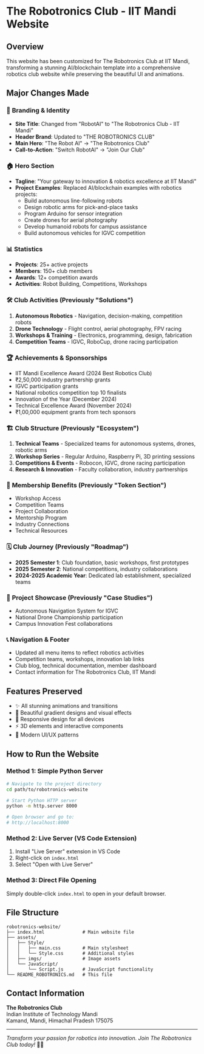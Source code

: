 # The Robotronics Club - IIT Mandi Website

## Overview
This website has been customized for The Robotronics Club at IIT Mandi, transforming a stunning AI/blockchain template into a comprehensive robotics club website while preserving the beautiful UI and animations.

## Major Changes Made

### 🎯 **Branding & Identity**
- **Site Title**: Changed from "RobotAI" to "The Robotronics Club - IIT Mandi"
- **Header Brand**: Updated to "THE ROBOTRONICS CLUB"
- **Main Hero**: "The Robot AI" → "The Robotronics Club"
- **Call-to-Action**: "Switch RobotAI" → "Join Our Club"

### 🏠 **Hero Section**
- **Tagline**: "Your gateway to innovation & robotics excellence at IIT Mandi"
- **Project Examples**: Replaced AI/blockchain examples with robotics projects:
  - Build autonomous line-following robots
  - Design robotic arms for pick-and-place tasks
  - Program Arduino for sensor integration
  - Create drones for aerial photography
  - Develop humanoid robots for campus assistance
  - Build autonomous vehicles for IGVC competition

### 📊 **Statistics**
- **Projects**: 25+ active projects
- **Members**: 150+ club members
- **Awards**: 12+ competition awards
- **Activities**: Robot Building, Competitions, Workshops

### 🛠 **Club Activities (Previously "Solutions")**
1. **Autonomous Robotics** - Navigation, decision-making, competition robots
2. **Drone Technology** - Flight control, aerial photography, FPV racing
3. **Workshops & Training** - Electronics, programming, design, fabrication
4. **Competition Teams** - IGVC, RoboCup, drone racing participation

### 🏆 **Achievements & Sponsorships**
- IIT Mandi Excellence Award (2024 Best Robotics Club)
- ₹2,50,000 industry partnership grants
- IGVC participation grants
- National robotics competition top 10 finalists
- Innovation of the Year (December 2024)
- Technical Excellence Award (November 2024)
- ₹1,00,000 equipment grants from tech sponsors

### 🏗 **Club Structure (Previously "Ecosystem")**
1. **Technical Teams** - Specialized teams for autonomous systems, drones, robotic arms
2. **Workshop Series** - Regular Arduino, Raspberry Pi, 3D printing sessions
3. **Competitions & Events** - Robocon, IGVC, drone racing participation
4. **Research & Innovation** - Faculty collaboration, industry partnerships

### 🎯 **Membership Benefits** (Previously "Token Section")
- Workshop Access
- Competition Teams
- Project Collaboration
- Mentorship Program
- Industry Connections
- Technical Resources

### 🗓 **Club Journey** (Previously "Roadmap")
- **2025 Semester 1**: Club foundation, basic workshops, first prototypes
- **2025 Semester 2**: National competitions, industry collaborations
- **2024-2025 Academic Year**: Dedicated lab establishment, specialized teams

### 📁 **Project Showcase** (Previously "Case Studies")
- Autonomous Navigation System for IGVC
- National Drone Championship participation
- Campus Innovation Fest collaborations

### 📞 **Navigation & Footer**
- Updated all menu items to reflect robotics activities
- Competition teams, workshops, innovation lab links
- Club blog, technical documentation, member dashboard
- Contact information for The Robotronics Club, IIT Mandi

## Features Preserved
- ✨ All stunning animations and transitions
- 🎨 Beautiful gradient designs and visual effects
- 📱 Responsive design for all devices
- ⚡ 3D elements and interactive components
- 🎯 Modern UI/UX patterns

## How to Run the Website

### Method 1: Simple Python Server
```bash
# Navigate to the project directory
cd path/to/robotronics-website

# Start Python HTTP server
python -m http.server 8000

# Open browser and go to:
# http://localhost:8000
```

### Method 2: Live Server (VS Code Extension)
1. Install "Live Server" extension in VS Code
2. Right-click on `index.html`
3. Select "Open with Live Server"

### Method 3: Direct File Opening
Simply double-click `index.html` to open in your default browser.

## File Structure
```
robotronics-website/
├── index.html              # Main website file
├── assets/
│   ├── Style/
│   │   ├── main.css        # Main stylesheet
│   │   └── Style.css       # Additional styles
│   ├── imgs/               # Image assets
│   └── JavaScript/
│       └── Script.js       # JavaScript functionality
└── README_ROBOTRONICS.md   # This file
```

## Contact Information
**The Robotronics Club**  
Indian Institute of Technology Mandi  
Kamand, Mandi, Himachal Pradesh 175075

---

*Transform your passion for robotics into innovation. Join The Robotronics Club today!* 🤖✨ 
